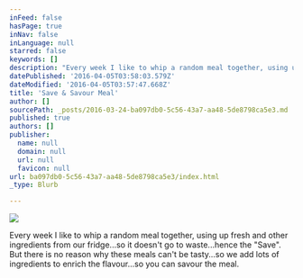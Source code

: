 ```yaml
---
inFeed: false
hasPage: true
inNav: false
inLanguage: null
starred: false
keywords: []
description: "Every week I like to whip a random meal together, using up fresh and other ingredients from our fridge...so it doesn't go to waste...hence the \"Save\". But there is no reason why these meals can't be tasty...so we add lots of ingredients to enrich the flavour...so you can savour the meal."
datePublished: '2016-04-05T03:58:03.579Z'
dateModified: '2016-04-05T03:57:47.668Z'
title: 'Save & Savour Meal'
author: []
sourcePath: _posts/2016-03-24-ba097db0-5c56-43a7-aa48-5de8798ca5e3.md
published: true
authors: []
publisher:
  name: null
  domain: null
  url: null
  favicon: null
url: ba097db0-5c56-43a7-aa48-5de8798ca5e3/index.html
_type: Blurb

---
```

![](https://the-grid-user-content.s3-us-west-2.amazonaws.com/8ce8bbf1-7209-480f-a721-13433fb0c919.jpg)

Every week I like to whip a random meal together, using up fresh and other ingredients from our fridge...so it doesn't go to waste...hence the "Save". But there is no reason why these meals can't be tasty...so we add lots of ingredients to enrich the flavour...so you can savour the meal.